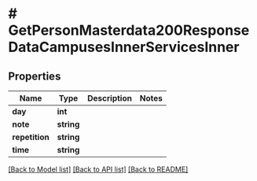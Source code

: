 # # GetPersonMasterdata200ResponseDataCampusesInnerServicesInner

## Properties

Name | Type | Description | Notes
------------ | ------------- | ------------- | -------------
**day** | **int** |  |
**note** | **string** |  |
**repetition** | **string** |  |
**time** | **string** |  |

[[Back to Model list]](../../README.md#models) [[Back to API list]](../../README.md#endpoints) [[Back to README]](../../README.md)
